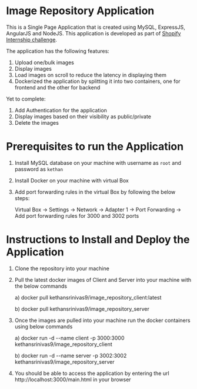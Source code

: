 # Image Repository Application
This is a Single Page Application that is created using MySQL, ExpressJS, AngularJS and NodeJS. This application is developed as part of [Shopify Internship challenge](https://docs.google.com/document/d/1ZKRywXQLZWOqVOHC4JkF3LqdpO3Llpfk_CkZPR8bjak/edit#).


The application has the following features:
1. Upload one/bulk images
2. Display images
3. Load images on scroll to reduce the latency in displaying them
4. Dockerized the application by splitting it into two containers, one for frontend and the other for backend


Yet to complete:
1. Add Authentication for the application
2. Display images based on their visibility as public/private
3. Delete the images

# Prerequisites to run the Application
1. Install MySQL database on your machine with username as `root` and password as `kethan`
2. Install Docker on your machine with virtual Box
3. Add port forwarding rules in the virtual Box by following the below steps:

   Virtual Box -> Settings -> Network -> Adapter 1 -> Port Forwarding -> Add port forwarding rules for 3000 and 3002 ports

# Instructions to Install and Deploy the Application
1. Clone the repository into your machine
2. Pull the latest docker images of Client and Server into your machine with the below commands

   a) docker pull kethansrinivas9/image_repository_client:latest
   
   b) docker pull kethansrinivas9/image_repository_server
3. Once the images are pulled into your machine run the docker containers using below commands

   a) docker run -d --name client -p 3000:3000 kethansrinivas9/image_repository_client
   
   b) docker run -d --name server -p 3002:3002 kethansrinivas9/image_repository_server
4. You should be able to access the application by entering the url http://localhost:3000/main.html in your browser
